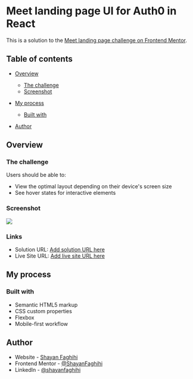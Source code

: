 # Meet landing page UI for Auth0 in React

This is a solution to the [Meet landing page challenge on Frontend Mentor](https://www.frontendmentor.io/challenges/meet-landing-page-rbTDS6OUR).

## Table of contents

- [Overview](#overview)

  - [The challenge](#the-challenge)
  - [Screenshot](#screenshot)

- [My process](#my-process)
  - [Built with](#built-with)
- [Author](#author)

## Overview

### The challenge

Users should be able to:

- View the optimal layout depending on their device's screen size
- See hover states for interactive elements

### Screenshot

![](./screenshot.jpg)

### Links

- Solution URL: [Add solution URL here](https://your-solution-url.com)
- Live Site URL: [Add live site URL here](https://your-live-site-url.com)

## My process

### Built with

- Semantic HTML5 markup
- CSS custom properties
- Flexbox
- Mobile-first workflow

## Author

- Website - [Shayan Faghihi](https:/shayan-faghihi.ir)
- Frontend Mentor - [@ShayanFaghihi](https://www.frontendmentor.io/profile/ShayanFaghihi)
- LinkedIn - [@shayanfaghihi](https://www.linkedin.com/in/shayanfaghihi/)
